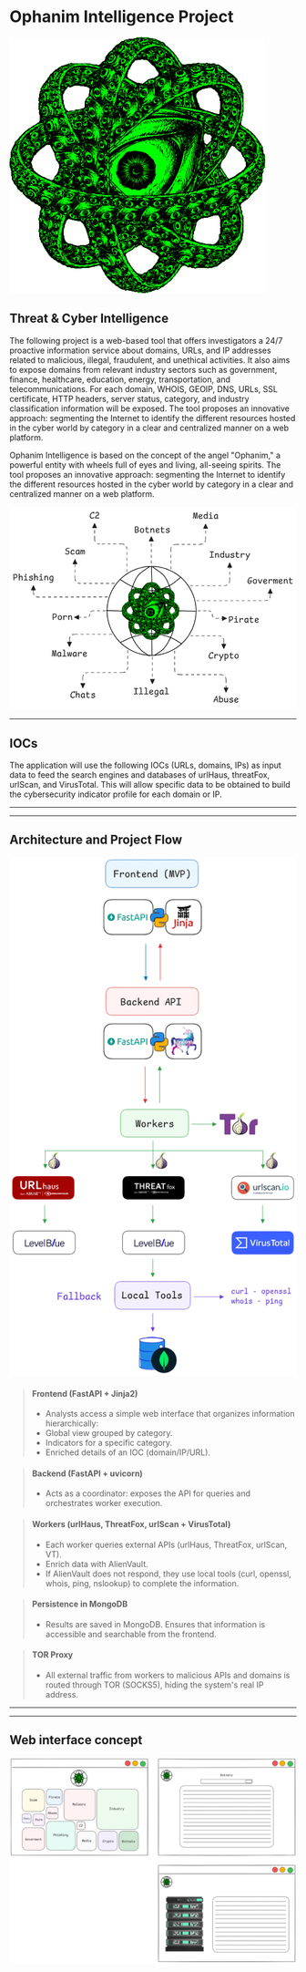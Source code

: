 # Ophanim Intelligence Project
![ophanim_icon](./img/ophanim.png)

## Threat & Cyber Intelligence

The following project is a web-based tool that offers investigators a 24/7 proactive information service about domains, URLs, and IP addresses related to malicious, illegal, fraudulent, and unethical activities. It also aims to expose domains from relevant industry sectors such as government, finance, healthcare, education, energy, transportation, and telecommunications. For each domain, WHOIS, GEOIP, DNS, URLs, SSL certificate, HTTP headers, server status, category, and industry classification information will be exposed.
The tool proposes an innovative approach: segmenting the Internet to identify the different resources hosted in the cyber world by category in a clear and centralized manner on a web platform.

Ophanim Intelligence is based on the concept of the angel "Ophanim," a powerful entity with wheels full of eyes and living, all-seeing spirits. The tool proposes an innovative approach: segmenting the Internet to identify the different resources hosted in the cyber world by category in a clear and centralized manner on a web platform.

![ophanim_network](./img/ophanim_network.png)

---

## IOCs
The application will use the following IOCs (URLs, domains, IPs) as input data to feed the search engines and databases of urlHaus, threatFox, urlScan, and VirusTotal. This will allow specific data to be obtained to build the cybersecurity indicator profile for each domain or IP.

---
---

## Architecture and Project Flow
![ophanim_intelligence_app](./img/ophanim_intelligence_app.png)

> #### Frontend (FastAPI + Jinja2)
>
> - Analysts access a simple web interface that organizes information hierarchically:
> - Global view grouped by category.
> - Indicators for a specific category.
> - Enriched details of an IOC (domain/IP/URL).

> #### Backend (FastAPI + uvicorn)
> 
> - Acts as a coordinator: exposes the API for queries and orchestrates worker execution.

> #### Workers (urlHaus, ThreatFox, urlScan + VirusTotal)
> 
> - Each worker queries external APIs (urlHaus, ThreatFox, urlScan, VT).
> - Enrich data with AlienVault.
> - If AlienVault does not respond, they use local tools (curl, openssl, whois, ping, nslookup) to complete the information.

> #### Persistence in MongoDB
> 
> - Results are saved in MongoDB. Ensures that information is accessible and searchable from the frontend.

> #### TOR Proxy
> 
> - All external traffic from workers to malicious APIs and domains is routed through TOR (SOCKS5), hiding the system's real IP address.

---
---

## Web interface concept
![ophanim_interface](./img/ophanim_full_interface.png)

